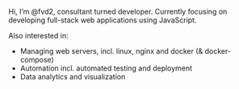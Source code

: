 Hi, I’m @fvd2, consultant turned developer. Currently focusing on developing full-stack web applications using JavaScript.

Also interested in: 
- Managing web servers, incl. linux, nginx and docker (& docker-compose)
- Automation incl. automated testing and deployment
- Data analytics and visualization
